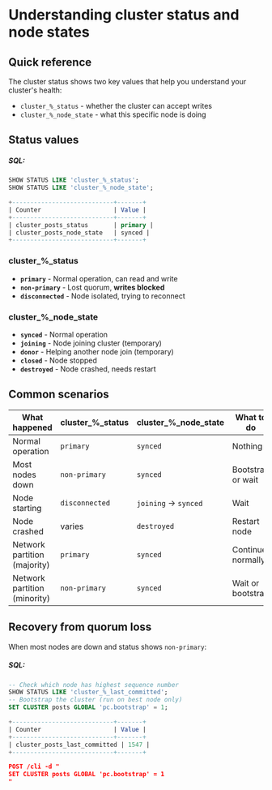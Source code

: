 # Understanding cluster status and node states

## Quick reference

The cluster status shows two key values that help you understand your cluster's health:

- `cluster_%_status` - whether the cluster can accept writes
- `cluster_%_node_state` - what this specific node is doing

## Status values

<!-- example cluster status values -->

<!-- intro -->
##### SQL:

<!-- request SQL -->
```sql
SHOW STATUS LIKE 'cluster_%_status';
SHOW STATUS LIKE 'cluster_%_node_state';
```

<!-- response SQL-->
```sql
+----------------------------+-------+
| Counter                    | Value |
+----------------------------+-------+
| cluster_posts_status       | primary |
| cluster_posts_node_state   | synced |
+----------------------------+-------+
```

<!-- end -->

### cluster_%_status

- **`primary`** - Normal operation, can read and write
- **`non-primary`** - Lost quorum, **writes blocked**
- **`disconnected`** - Node isolated, trying to reconnect

### cluster_%_node_state  

- **`synced`** - Normal operation
- **`joining`** - Node joining cluster (temporary)
- **`donor`** - Helping another node join (temporary)
- **`closed`** - Node stopped
- **`destroyed`** - Node crashed, needs restart

## Common scenarios

| What happened | cluster_%_status | cluster_%_node_state | What to do |
|---------------|------------------|---------------------|------------|
| Normal operation | `primary` | `synced` | Nothing |
| Most nodes down | `non-primary` | `synced` | Bootstrap or wait |
| Node starting | `disconnected` | `joining` → `synced` | Wait |
| Node crashed | varies | `destroyed` | Restart node |
| Network partition (majority) | `primary` | `synced` | Continue normally |
| Network partition (minority) | `non-primary` | `synced` | Wait or bootstrap |

## Recovery from quorum loss

<!-- example quorum recovery -->
When most nodes are down and status shows `non-primary`:

<!-- intro -->
##### SQL:

<!-- request SQL -->
```sql
-- Check which node has highest sequence number
SHOW STATUS LIKE 'cluster_%_last_committed';
-- Bootstrap the cluster (run on best node only)
SET CLUSTER posts GLOBAL 'pc.bootstrap' = 1;
```

<!-- response SQL-->
```sql
+----------------------------+-------+
| Counter                    | Value |
+----------------------------+-------+
| cluster_posts_last_committed | 1547 |
+----------------------------+-------+
```

<!-- request JSON -->
```json
POST /cli -d "
SET CLUSTER posts GLOBAL 'pc.bootstrap' = 1
"
```

<!-- end -->

<!-- proofread -->
